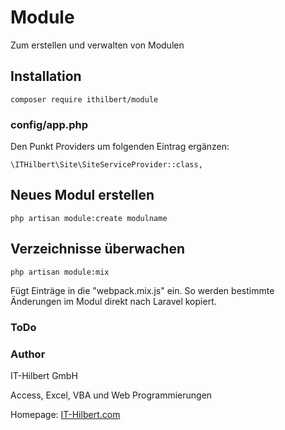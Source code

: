 # Module

Zum erstellen und verwalten von Modulen


## Installation
```
composer require ithilbert/module
```

### config/app.php
Den Punkt Providers um folgenden Eintrag ergänzen:
```
\ITHilbert\Site\SiteServiceProvider::class,
```

## Neues Modul erstellen
```
php artisan module:create modulname
```

## Verzeichnisse überwachen
```
php artisan module:mix
```
Fügt Einträge in die "webpack.mix.js" ein. So werden bestimmte Änderungen im Modul direkt nach Laravel kopiert.


### ToDo


### Author
IT-Hilbert GmbH

Access, Excel, VBA und Web Programmierungen

Homepage: [IT-Hilbert.com](https://www.IT-Hilbert.com) 
